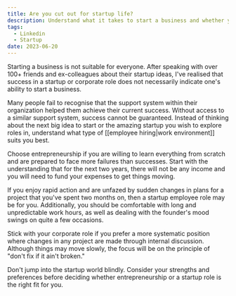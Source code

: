 ```yaml
---
title: Are you cut out for startup life?
description: Understand what it takes to start a business and whether you are fit or not
tags:
  - Linkedin
  - Startup
date: 2023-06-20
---
```

Starting a business is not suitable for everyone. After speaking with over 100+ friends and ex-colleagues about their startup ideas, I've realised that success in a startup or corporate role does not necessarily indicate one's ability to start a business.

Many people fail to recognise that the support system within their organization helped them achieve their current success. Without access to a similar support system, success cannot be guaranteed. Instead of thinking about the next big idea to start or the amazing startup you wish to explore roles in, understand what type of [[employee hiring|work environment]] suits you best.

Choose entrepreneurship if you are willing to learn everything from scratch and are prepared to face more failures than successes. Start with the understanding that for the next two years, there will not be any income and you will need to fund your expenses to get things moving.

If you enjoy rapid action and are unfazed by sudden changes in plans for a project that you've spent two months on, then a startup employee role may be for you. Additionally, you should be comfortable with long and unpredictable work hours, as well as dealing with the founder's mood swings on quite a few occasions.

Stick with your corporate role if you prefer a more systematic position where changes in any project are made through internal discussion. Although things may move slowly, the focus will be on the principle of "don't fix if it ain't broken."

Don't jump into the startup world blindly. Consider your strengths and preferences before deciding whether entrepreneurship or a startup role is the right fit for you.